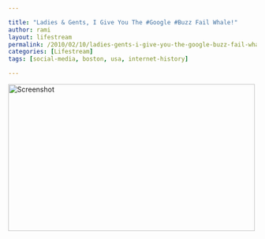 ```yaml
---

title: "Ladies & Gents, I Give You The #Google #Buzz Fail Whale!"
author: rami
layout: lifestream 
permalink: /2010/02/10/ladies-gents-i-give-you-the-google-buzz-fail-whale/
categories: [Lifestream]
tags: [social-media, boston, usa, internet-history]

---
```


<div class='p_embed p_image_embed'>
  <a href="http://139.59.20.41/wp-content/uploads/2011/12/screenshot-png-scaled-10001.jpg"><img alt="Screenshot" height="298" src="http://139.59.20.41/wp-content/uploads/2011/12/screenshot-png-scaled-10001.jpg?w=300" width="500" /></a>
</div>
